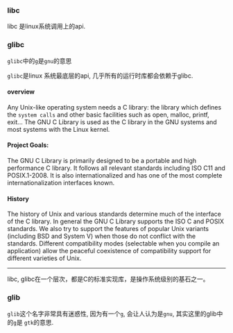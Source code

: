 ### libc
libc 是linux系统调用上的api.

### glibc
`glibc`中的`g`是`gnu`的意思


`glibc`是linux 系统最底层的api, 几乎所有的运行时库都会依赖于glibc.
#### overview
Any Unix-like operating system needs a C library: the library which defines the `system calls` and other basic facilities 
such as open, malloc, printf, exit... 
The GNU C Library is used as the C library in the GNU systems and most systems with the Linux kernel.

#### Project Goals:  

The GNU C Library is primarily designed to be a portable and high performance C library. 
It follows all relevant standards including ISO C11 and POSIX.1-2008. 
It is also internationalized and has one of the most complete internationalization interfaces known.


#### History

The history of Unix and various standards determine much of the interface of the C library. 
In general the GNU C Library supports the ISO C and POSIX standards. 
We also try to support the features of popular Unix variants (including BSD and System V) when those do not conflict with the standards. 
Different compatibility modes (selectable when you compile an application) allow the peaceful coexistence of compatibility support for different varieties of Unix. 

---

libc, glibc在一个层次，都是C的标准实现库，是操作系统级别的基石之一。



### glib
`glib`这个名字非常具有迷惑性, 因为有一个`g`, 会让人认为是`gnu`, 其实这里的glib中的`g`是 `gtk`的意思.
